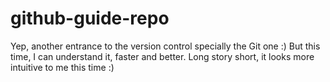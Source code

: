 # github-guide-repo
Yep, another entrance to the version control specially the Git one :)
But this time, I can understand it, faster and better. Long story short, it looks more intuitive to me this time :)
